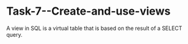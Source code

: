 # Task-7--Create-and-use-views
A view in SQL is a virtual table that is based on the result of a SELECT query.
